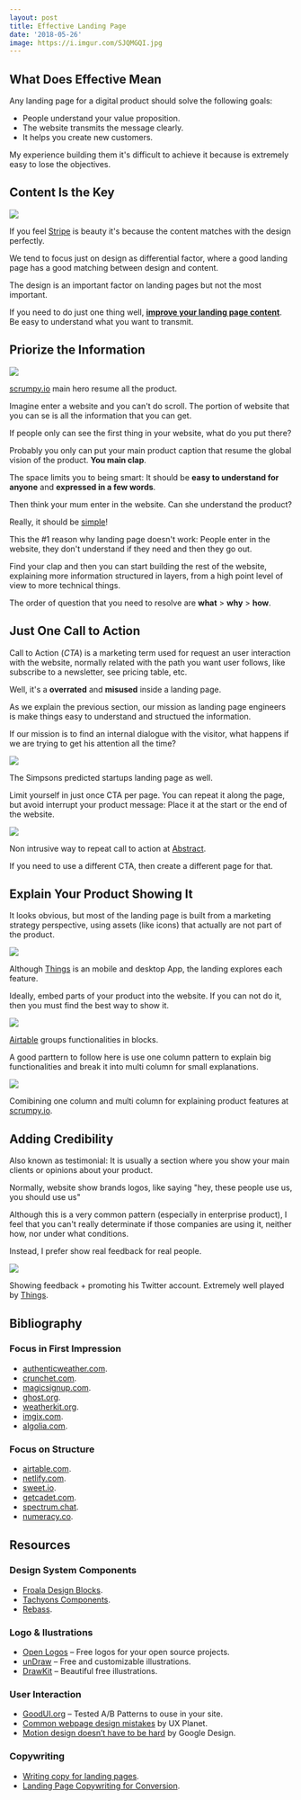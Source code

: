 ```yaml
---
layout: post
title: Effective Landing Page
date: '2018-05-26'
image: https://i.imgur.com/SJQMGQI.jpg
---
```


## What Does Effective Mean

Any landing page for a digital product should solve the following goals:

- People understand your value proposition.
- The website transmits the message clearly.
- It helps you create new customers.

My experience building them it's difficult to achieve it because is extremely easy to lose the objectives.

## Content Is the Key

![](https://i.imgur.com/qZ8XJUE.png)
<figcaption>If you feel <a href="https://stripe.com/es/billing">Stripe</a> is beauty it's because the content matches with the design perfectly.</figcaption>

We tend to focus just on design as differential factor, where a good landing page has a good matching between design and content.

The design is an important factor on landing pages but not the most important.

If you need to do just one thing well, [**improve your landing page content**](https://stripe.com/atlas/guides/landing-page-copy). Be easy to understand what you want to transmit.

## Priorize the Information

![](https://i.imgur.com/5knUUbb.png)
<figcaption><a href="https://scrumpy.io/">scrumpy.io</a> main hero resume all the product.</figcaption>

Imagine enter a website and you can't do scroll. The portion of website that you can se is all the information that you can get.

If people only can see the first thing in your website, what do you put there?

Probably you only can put your main product caption that resume the global vision of the product. **You main clap**.

The space limits you to being smart: It should be **easy to understand for anyone** and **expressed in a few words**.

Then think your mum enter in the website. Can she understand the product?

Really, it should be <u>simple</u>!

This the #1 reason why landing page doesn't work: People enter in the website, they don't understand if they need and then they go out.

Find your clap and then you can start building the rest of the website, explaining more information structured in layers, from a high point level of view to more technical things.

The order of question that you need to resolve are **what** > **why** > **how**.

## Just One Call to Action

Call to Action (*CTA*) is a marketing term used for request an user interaction with the website, normally related with the path you want user follows, like subscribe to a newsletter, see pricing table, etc.

Well, it's a **overrated** and **misused** inside a landing page.

As we explain the previous section, our mission as landing page  engineers is make things easy to understand and structued the information.

If our mission is to find an internal dialogue with the visitor, what happens if we are trying to get his attention all the time?

![](https://i.imgur.com/NX3BQ3a.gif)
<figcaption>The Simpsons predicted startups landing page as well.</figcaption>

Limit yourself in just once CTA per page. You can repeat it along the page, but avoid interrupt your product message: Place it at the start or the end of the website.

![](https://i.imgur.com/dHqqwBH.png)
<figcaption>Non intrusive way to repeat call to action at <a href="https://www.goabstract.com/">Abstract</a>.</figcaption>

If you need to use a different CTA, then create a different page for that.

## Explain Your Product Showing It

It looks obvious, but most of the landing page is built from a marketing strategy perspective, using assets (like icons) that actually are not part of the product.

![](https://i.imgur.com/ZyEpvDH.png)
<figcaption>Although <a href="https://culturedcode.com/things/whats-new/">Things</a> is an mobile and desktop App, the landing explores each feature.</figcaption>

Ideally, embed parts of your product into the website. If you can not do it, then you must find the best way to show it.

![](https://i.imgur.com/xSoZni5.gif)
<figcaption><a href="https://airtable.com/blocks">Airtable</a> groups functionalities in blocks.</figcaption>

A good parttern to follow here is use one column pattern to explain big functionalities and break it into multi column for small explanations.

![](https://i.imgur.com/i6OawSv.png)
<figcaption>Comibining one column and multi column for explaining product features at <a href="https://scrumpy.io/">scrumpy.io</a>.</figcaption>

## Adding Credibility

Also known as testimonial: It is usually a section where you show your main clients or opinions about your product.

Normally, website show brands logos, like saying "hey, these people use us, you should use us"

Although this is a very common pattern (especially in enterprise product), I feel that you can't really determinate if those companies are using it, neither how, nor under what conditions.

Instead, I prefer show real feedback for real people.

![](https://i.imgur.com/98QkIS0.png)
<figcaption>Showing feedback + promoting his Twitter account. Extremely well played by <a href="https://culturedcode.com/things/whats-new/">Things</a>.</figcaption>

## Bibliography

### Focus in First Impression

- [authenticweather.com](http://authenticweather.com).
- [crunchet.com](https://www.crunchet.com).
- [magicsignup.com](https://magicsignup.com).
- [ghost.org](https://ghost.org).
- [weatherkit.org](https://weatherkit.org).
- [imgix.com](https://www.imgix.com).
- [algolia.com](https://www.algolia.com/).

### Focus on Structure

- [airtable.com](https://airtable.com).
- [netlify.com](https://www.netlify.com/features).
- [sweet.io](https://sweet.io).
- [getcadet.com](https://getcadet.com).
- [spectrum.chat](https://spectrum.chat/features).
- [numeracy.co](https://numeracy.co/features).

## Resources

### Design System Components

- [Froala Design Blocks](https://www.froala.com/design-blocks#playground).
- [Tachyons Components](http://tachyons.io/components/).
- [Rebass](https://rebassjs.org/).

### Logo & Ilustrations

- [Open Logos](http://openlogos.org/) – Free logos for your open source projects.
- [unDraw](https://undraw.co/illustrations) – Free and customizable illustrations.
- [DrawKit](https://www.drawkit.io) – Beautiful free illustrations.

### User Interaction

- [GoodUI.org](https://goodui.org/) – Tested A/B Patterns to ouse in your site.
- [Common webpage design mistakes](https://uxplanet.org/common-webpage-design-mistakes-59eed9831bd7) by UX Planet.
- [Motion design doesn’t have to be hard](https://medium.com/google-design/motion-design-doesnt-have-to-be-hard-33089196e6c2) by Google Design.

### Copywriting

- [Writing copy for landing pages](https://stripe.com/atlas/guides/landing-page-copy).
- [Landing Page Copywriting for Conversion](http://thelandingpagecourse.com/landing-page-copywriting-for-conversion).
